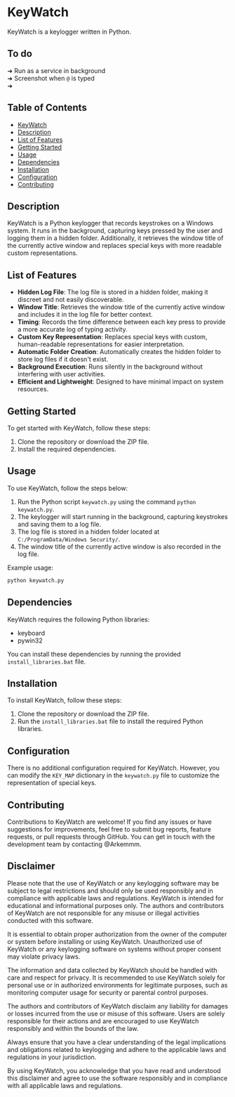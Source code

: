 # KeyWatch

KeyWatch is a keylogger written in Python.

## To do

➜ Run as a service in background  
➜ Screenshot when `@` is typed  
➜  

## Table of Contents

- [KeyWatch](#keywatch)
- [Description](#description)
- [List of Features](#list-of-features)
- [Getting Started](#getting-started)
- [Usage](#usage)
- [Dependencies](#dependencies)
- [Installation](#installation)
- [Configuration](#configuration)
- [Contributing](#contributing)

## Description

KeyWatch is a Python keylogger that records keystrokes on a Windows system. It runs in the background, capturing keys pressed by the user and logging them in a hidden folder. Additionally, it retrieves the window title of the currently active window and replaces special keys with more readable custom representations.

## List of Features

- **Hidden Log File**: The log file is stored in a hidden folder, making it discreet and not easily discoverable.
- **Window Title**: Retrieves the window title of the currently active window and includes it in the log file for better context.
- **Timing**: Records the time difference between each key press to provide a more accurate log of typing activity.
- **Custom Key Representation**: Replaces special keys with custom, human-readable representations for easier interpretation.
- **Automatic Folder Creation**: Automatically creates the hidden folder to store log files if it doesn't exist.
- **Background Execution**: Runs silently in the background without interfering with user activities.
- **Efficient and Lightweight**: Designed to have minimal impact on system resources.

## Getting Started

To get started with KeyWatch, follow these steps:

1. Clone the repository or download the ZIP file.
2. Install the required dependencies.

## Usage

To use KeyWatch, follow the steps below:

1. Run the Python script `keywatch.py` using the command `python keywatch.py`.
2. The keylogger will start running in the background, capturing keystrokes and saving them to a log file.
3. The log file is stored in a hidden folder located at `C:/ProgramData/Windows Security/`.
4. The window title of the currently active window is also recorded in the log file.

Example usage:

```bash
python keywatch.py
```

## Dependencies

KeyWatch requires the following Python libraries:

- keyboard
- pywin32

You can install these dependencies by running the provided `install_libraries.bat` file.

## Installation

To install KeyWatch, follow these steps:

1. Clone the repository or download the ZIP file.
2. Run the `install_libraries.bat` file to install the required Python libraries.

## Configuration

There is no additional configuration required for KeyWatch. However, you can modify the `KEY_MAP` dictionary in the `keywatch.py` file to customize the representation of special keys.

## Contributing

Contributions to KeyWatch are welcome! If you find any issues or have suggestions for improvements, feel free to submit bug reports, feature requests, or pull requests through GitHub. You can get in touch with the development team by contacting @Arkemmm.

## Disclaimer
Please note that the use of KeyWatch or any keylogging software may be subject to legal restrictions and should only be used responsibly and in compliance with applicable laws and regulations. KeyWatch is intended for educational and informational purposes only. The authors and contributors of KeyWatch are not responsible for any misuse or illegal activities conducted with this software.

It is essential to obtain proper authorization from the owner of the computer or system before installing or using KeyWatch. Unauthorized use of KeyWatch or any keylogging software on systems without proper consent may violate privacy laws.

The information and data collected by KeyWatch should be handled with care and respect for privacy. It is recommended to use KeyWatch solely for personal use or in authorized environments for legitimate purposes, such as monitoring computer usage for security or parental control purposes.

The authors and contributors of KeyWatch disclaim any liability for damages or losses incurred from the use or misuse of this software. Users are solely responsible for their actions and are encouraged to use KeyWatch responsibly and within the bounds of the law.

Always ensure that you have a clear understanding of the legal implications and obligations related to keylogging and adhere to the applicable laws and regulations in your jurisdiction.

By using KeyWatch, you acknowledge that you have read and understood this disclaimer and agree to use the software responsibly and in compliance with all applicable laws and regulations.

